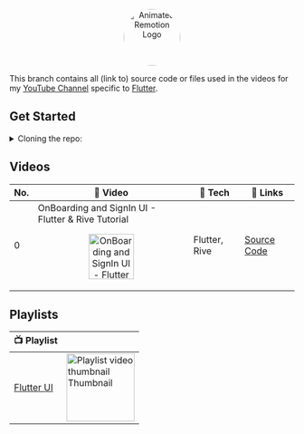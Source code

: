 <p align="center">
  <a href="https://www.youtube.com/channel/UCAGVoY1fr4ki91Y8ufH1pQQ?sub_confirmation=1">
    <picture>
      <source media="(prefers-color-scheme: dark)" srcset="https://user-images.githubusercontent.com/46301285/192062566-6c519b30-1b4a-4fc1-afcb-2ca173201618.jpeg">
      <img alt="Animated Remotion Logo" src="https://user-images.githubusercontent.com/46301285/192062571-5f85ad7d-3f8d-4005-b118-9e7a8a57cb9c.png" height="100px" style="border-radius: 50px">
    </picture>
  </a>
</p>

This branch contains all (link to) source code or files used in the videos for my [YouTube Channel](https://youtube.com/channel/UCAGVoY1fr4ki91Y8ufH1pQQ?sub_confirmation=1) specific to [Flutter](https://flutter.dev).

## Get Started

<details>
<summary>Cloning the repo:</summary>

```sh
git clone

// navigate to project
cd youtube

// Switch to a flutter branch
git checkout flutter

// Navigate to particular project's source code
cd path/to/folder
```

If you want to clone a specific source folder from a particular video, you can do so, using following git commands (more details [here](https://stackoverflow.com/a/52269934)):

```sh
git clone --depth 1 --filter=blob:none --sparse --single-branch --branch flutter https://github.com/Aashu-Dubey/youtube.git

// navigate to project
cd youtube

// Here we'll clone only specific folder
git sparse-checkout set path/to/file/or/folder/to/clone

// Navigate to project folder
cd path/to/cloned/folder
```

</details>

## Videos

| No. | 🎥 Video                                                                                                                                                                                                                                                                                                                                | 🔧 Tech       | 🔗 Links                                                                             |
| --- | --------------------------------------------------------------------------------------------------------------------------------------------------------------------------------------------------------------------------------------------------------------------------------------------------------------------------------------- | ------------- | ------------------------------------------------------------------------------------ |
| 0   | OnBoarding and SignIn UI - Flutter & Rive Tutorial<br /><p align="center"><a href="https://youtu.be/vmdafWtYzBg" title="OnBoarding and SignIn UI - Flutter & Rive Tutorial"><img src="https://i.ytimg.com/vi/vmdafWtYzBg/maxresdefault.jpg" height="80px" alt="OnBoarding and SignIn UI - Flutter & Rive Tutorial Thumbnail" /></a></p> | Flutter, Rive | [Source Code](https://github.com/Aashu-Dubey/flutter-samples/tree/main/lib/rive_app) |

## Playlists

| :tv: Playlist                                                                      |                                                                                                                                                                                                                                           |
| ---------------------------------------------------------------------------------- | ----------------------------------------------------------------------------------------------------------------------------------------------------------------------------------------------------------------------------------------- |
| [Flutter UI](https://youtube.com/playlist?list=PLpnMM6hhRccigVfEO2Ynj6DQB9MbW5CaF) | <a href="https://youtube.com/playlist?list=PLpnMM6hhRccigVfEO2Ynj6DQB9MbW5CaF" title="Flutter UI Playlist"><img src="https://i.ytimg.com/vi/vmdafWtYzBg/maxresdefault.jpg" height="120px" alt="Playlist video thumbnail Thumbnail" /></a> |
